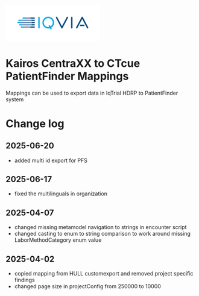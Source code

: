 <img src="/docs/images/Logo.png" width="250" alt="IQVIA Logo"/>

Kairos CentraXX to CTcue PatientFinder Mappings
========================

Mappings can be used to export data in IqTrial HDRP to PatientFinder system

# Change log

## 2025-06-20
* added multi id export for PFS 

## 2025-06-17
* fixed the multilinguals in organization

## 2025-04-07
* changed missing metamodel navigation to strings in encounter script
* changed casting to enum to string comparison to work around missing LaborMethodCategory enum value

## 2025-04-02
* copied mapping from HULL customexport and removed project specific findings
* changed page size in projectConfig from 250000 to 10000
